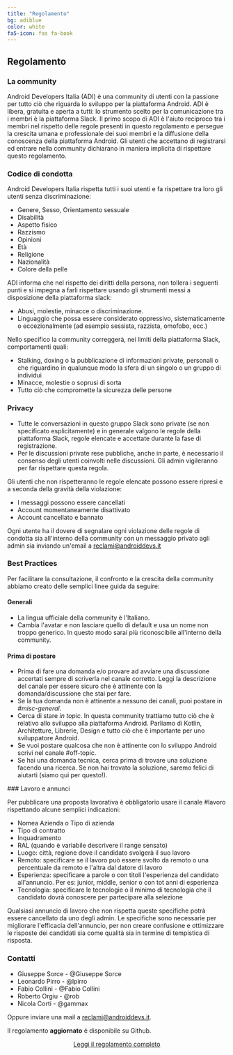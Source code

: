```yaml
---
title: "Regolamento"
bg: adiblue
color: white
fa5-icon: fas fa-book
---
```


## Regolamento
### La community

Android Developers Italia (ADI) è una community di utenti con la passione per tutto ciò che riguarda lo sviluppo per la piattaforma Android. ADI è libera, gratuita e aperta a tutti: lo strumento scelto per la comunicazione tra i membri è la piattaforma Slack. 
Il primo scopo di ADI è l'aiuto reciproco tra i membri nel rispetto delle regole presenti in questo regolamento e persegue la crescita umana e professionale dei suoi membri e la diffusione della conoscenza della piattaforma Android. 
Gli utenti che accettano di registrarsi ed entrare nella community dichiarano in maniera implicita di rispettare questo regolamento.


### Codice di condotta

Android Developers Italia  rispetta tutti i suoi utenti e fa rispettare tra loro gli utenti senza discriminazione: 

- Genere, Sesso, Orientamento sessuale
- Disabilità
- Aspetto fisico
- Razzismo
- Opinioni
- Età
- Religione
- Nazionalità
- Colore della pelle

ADI informa che nel rispetto dei diritti della persona, non tollera i seguenti punti e si impegna a farli rispettare usando gli strumenti messi a disposizione della piattaforma slack:

- Abusi, molestie, minacce o discriminazione.
- Linguaggio che possa essere considerato oppressivo, sistematicamente o eccezionalmente (ad esempio sessista, razzista, omofobo, ecc.)
   
Nello specifico la community correggerà, nei limiti della piattaforma Slack, comportamenti quali:

- Stalking, doxing o la pubblicazione di informazioni private, personali o che riguardino in qualunque modo la sfera di un 
  singolo o un gruppo di individui
- Minacce, molestie o soprusi di sorta
- Tutto ciò che compromette la sicurezza delle persone

### Privacy

- Tutte le conversazioni in questo gruppo Slack sono private (se non specificato esplicitamente) e in generale valgono le regole della piattaforma Slack, regole elencate e accettate durante la fase di registrazione.
- Per le discussioni private rese pubbliche, anche in parte, è necessario il consenso degli utenti coinvolti nelle discussioni. Gli admin vigileranno per far rispettare questa regola.

Gli utenti che non rispetteranno le regole elencate possono essere ripresi e a seconda della gravità della violazione:

- I messaggi possono essere cancellati
- Account momentaneamente disattivato
- Account cancellato e bannato

Ogni utente ha il dovere di  segnalare ogni violazione delle regole di condotta sia all'interno della community con un messaggio privato agli admin sia inviando un'email a [reclami@androiddevs.it](mailto:reclami@androiddevs.it)


### Best Practices

Per facilitare la consultazione, il confronto e la crescita della community abbiamo creato delle semplici linee guida da seguire:

#### Generali
- La lingua ufficiale della community è l'Italiano.
- Cambia l'avatar e non lasciare quello di default e usa un nome non troppo generico. In questo modo sarai più riconoscibile all'interno della community.

#### Prima di postare

- Prima di fare una domanda e/o provare ad avviare una discussione accertati sempre di scriverla nel canale corretto. Leggi la descrizione del canale per essere sicuro che è attinente con la domanda/discussione che stai per fare.
- Se la tua domanda non è attinente a nessuno dei canali, puoi postare in *#misc-general*.
- Cerca di stare _in topic_. In questa community trattiamo tutto ciò che è relativo allo sviluppo alla piattaforma Android. Parliamo di Kotlin, Architetture, Librerie, Design e tutto ciò che è importante per uno sviluppatore Android.
- Se vuoi postare qualcosa che non è attinente con lo sviluppo Android scrivi nel canale #off-topic.
- Se hai una domanda tecnica, cerca prima di trovare una soluzione facendo una ricerca. Se non hai trovato la soluzione, saremo felici di aiutarti (siamo qui per questo!).

<div id="lavoro"/>
### Lavoro e annunci

Per pubblicare una proposta lavorativa è obbligatorio usare il canale #lavoro rispettando alcune semplici indicazioni:

- Nomea Azienda o Tipo di azienda
- Tipo di contratto
- Inquadramento
- RAL (quando è variabile descrivere il range sensato)
- Luogo: città, regione dove il candidato svolgerà il suo lavoro
- Remoto: specificare se il lavoro può essere svolto da remoto o una percentuale da remoto e l'altra dal datore di lavoro
- Esperienza: specificare a parole o con titoli l'esperienza del candidato all'annuncio. Per es: junior, middle, senior o con tot anni di esperienza 
- Tecnologia: specificare le tecnologie o il minimo di tecnologia che il candidato dovrà conoscere per partecipare alla selezione
              
Qualsiasi annuncio di lavoro che non rispetta queste specifiche potrà essere cancellato da uno degli admin. Le specifiche sono necessarie per migliorare l'efficacia dell'annuncio, per non creare confusione e ottimizzare le risposte dei candidati sia come qualità sia in termine di tempistica di risposta.

### Contatti

* Giuseppe Sorce - @Giuseppe Sorce
* Leonardo Pirro - @lpirro
* Fabio Collini  - @Fabio Collini
* Roberto Orgiu  - @rob
* Nicola Corti   - @gammax

Oppure inviare una mail a [reclami@androiddevs.it](mailto:reclami@androiddevs.it).

Il regolamento **aggiornato** é disponibile su Github.

<p align="center">
    <a class="red waves-effect waves-light btn-large" href="/rules">
    <i class="material-icons left fab fa-github"></i>  Leggi il regolamento completo
    </a>
</p>
